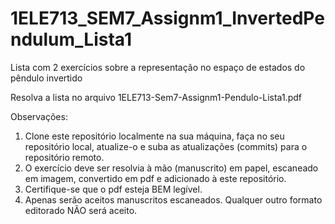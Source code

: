 # 1ELE713_SEM7_Assignm1_InvertedPendulum_Lista1
Lista com 2 exercícios sobre a representação no espaço de estados do pêndulo invertido

Resolva a lista no arquivo 1ELE713-Sem7-Assignm1-Pendulo-Lista1.pdf

Observações:

1. Clone este repositório localmente na sua máquina, faça no seu repositório local, atualize-o e suba as atualizações (commits) para o repositório remoto.
2. O exercício deve ser resolvia à mão (manuscrito) em papel, escaneado em imagem, convertido em pdf e adicionado à este repositório.
3. Certifique-se que o pdf esteja BEM legível.
4. Apenas serão aceitos manuscritos escaneados. Qualquer outro formato editorado NÃO será aceito.
